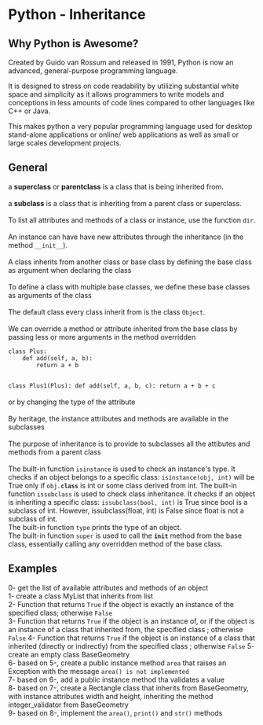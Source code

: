 <h1>Python - Inheritance</h1>
<h2>Why Python is Awesome?</h2>
Created by Guido van Rossum and released in 1991, Python is now an advanced, general-purpose programming language.

It is designed to stress on code readability by utilizing substantial white space and simplicity as it allows programmers to write models and conceptions in less amounts of code lines compared to other languages like C++ or Java.

This makes python a very popular programming language used for desktop stand-alone applications or online/ web applications as well as small or large scales development projects.</br>
<h2>General</h2>
a <b>superclass</b> or <b>parentclass</b> is a class that is being inherited from.</br></br>
a <b>subclass</b> is a class that is inheriting from a parent class or superclass.</br></br>
To list all attributes and methods of a class or instance, use the function <code>dir</code>.</br></br>
An instance can have have new attributes through the inheritance (in the method <code>__init__</code>).</br></br>
A class inherits from another class or base class by defining the base class as argument when declaring the class</br></br>
To define a class with multiple base classes, we define these base classes as arguments of the class</br></br>
The default class every class inherit from is the class <code>Object</code>.</br></br>
We can override a method or attribute inherited from the base class by passing less or more arguments in the method overridden</br>
<code>
class Plus:
    def add(self, a, b):
        return a + b

class Plus1(Plus):
    def add(self, a, b, c):
        return a + b + c
</code></br>
or by changing the type of the attribute</br></br>
By heritage, the instance attributes and methods are available in the subclasses</br></br>
The purpose of inheritance is to provide to subclasses all the attibutes and methods from a parent class</br></br>
The built-in function <code>isinstance</code> is used to check an instance's type. It checks if an object belongs to a specific class: <code>isinstance(obj, int)</code> will be True only if <code>obj.__class__</code> is int or some class derived from int.
The built-in function <code>issubclass</code> is used to check class inheritance. It checks if an object is inheriting a specific class: <code>issubclass(bool, int)</code> is True since bool is a subclass of int. However, issubclass(float, int) is False since float is not a subclass of int.</br>
The built-in function <code>type</code> prints the type of an object.</br>
The built-in function <code>super</code> is used to call the <code>__init__</code> method from the base class, essentially calling any overridden method of the base class.</br>
<h2>Examples</h2>
0- get the list of available attributes and methods of an object</br>
1- create a class MyList that inherits from list</br>
2- Function that returns <code>True</code> if the object is exactly an instance of the specified class; otherwise <code>False</code></br> 
3- Function that returns <code>True</code> if the object is an instance of, or if the object is an instance of a class that inherited from, the specified class ; otherwise <code>False</code>
4- Function that returns <code>True</code> if the object is an instance of a class that inherited (directly or indirectly) from the specified class ; otherwise <code>False</code>
5- create an empty class BaseGeometry</br>
6- based on 5-, create a public instance method <code>area</code> that raises an Exception with the message <code>area() is not implemented</code></br>
7- based on 6-, add a public instance method tha validates a value</br>
8- based on 7-, create a Rectangle class that inherits from BaseGeometry, with instance attributes width and height, inheriting the method integer_validator from BaseGeometry</br>
9- based on 8-, implement the <code>area()</code>, <code>print()</code> and <code>str()</code> methods</br> 
